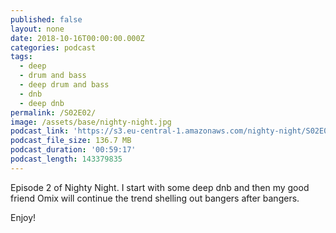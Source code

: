 ```yaml
---
published: false
layout: none
date: 2018-10-16T00:00:00.000Z
categories: podcast
tags:
  - deep
  - drum and bass
  - deep drum and bass
  - dnb
  - deep dnb
permalink: /S02E02/
image: /assets/base/nighty-night.jpg
podcast_link: 'https://s3.eu-central-1.amazonaws.com/nighty-night/S02E02.mp3'
podcast_file_size: 136.7 MB
podcast_duration: '00:59:17'
podcast_length: 143379835
---
```

Episode 2 of Nighty Night. I start with some deep dnb and then my good friend Omix will continue the trend shelling out bangers after bangers.

Enjoy!
